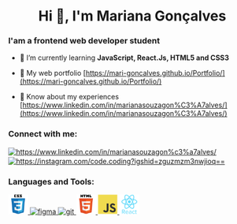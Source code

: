 <h1 align="center">Hi 👋, I'm Mariana Gonçalves</h1>
<h3 align="left">I'am a frontend web developer student</h3>


- 🌱 I’m currently learning **JavaScript, React.Js, HTML5 and CSS3**

- 🤝 My web portfolio [https://mari-goncalves.github.io/Portfolio/](https://mari-goncalves.github.io/Portfolio/)

- 📄 Know about my experiences [https://www.linkedin.com/in/marianasouzagon%C3%A7alves/](https://www.linkedin.com/in/marianasouzagon%C3%A7alves/)

<h3 align="left">Connect with me:</h3>
<p align="left">
<a href="https://linkedin.com/in/https://www.linkedin.com/in/marianasouzagon%c3%a7alves/" target="blank"><img align="center" src="https://raw.githubusercontent.com/rahuldkjain/github-profile-readme-generator/master/src/images/icons/Social/linked-in-alt.svg" alt="https://www.linkedin.com/in/marianasouzagon%c3%a7alves/" height="30" width="40" /></a>
<a href="https://instagram.com/https://instagram.com/code.coding?igshid=zguzmzm3nwjioq==" target="blank"><img align="center" src="https://raw.githubusercontent.com/rahuldkjain/github-profile-readme-generator/master/src/images/icons/Social/instagram.svg" alt="https://instagram.com/code.coding?igshid=zguzmzm3nwjioq==" height="30" width="40" /></a>
</p>

<h3 align="left">Languages and Tools:</h3>
<p align="left"> <a href="https://www.w3schools.com/css/" target="_blank" rel="noreferrer"> <img src="https://raw.githubusercontent.com/devicons/devicon/master/icons/css3/css3-original-wordmark.svg" alt="css3" width="40" height="40"/> </a> <a href="https://www.figma.com/" target="_blank" rel="noreferrer"> <img src="https://www.vectorlogo.zone/logos/figma/figma-icon.svg" alt="figma" width="40" height="40"/> </a> <a href="https://git-scm.com/" target="_blank" rel="noreferrer"> <img src="https://www.vectorlogo.zone/logos/git-scm/git-scm-icon.svg" alt="git" width="40" height="40"/> </a> <a href="https://www.w3.org/html/" target="_blank" rel="noreferrer"> <img src="https://raw.githubusercontent.com/devicons/devicon/master/icons/html5/html5-original-wordmark.svg" alt="html5" width="40" height="40"/> </a> <a href="https://developer.mozilla.org/en-US/docs/Web/JavaScript" target="_blank" rel="noreferrer"> <img src="https://raw.githubusercontent.com/devicons/devicon/master/icons/javascript/javascript-original.svg" alt="javascript" width="40" height="40"/> </a> <a href="https://reactjs.org/" target="_blank" rel="noreferrer"> <img src="https://raw.githubusercontent.com/devicons/devicon/master/icons/react/react-original-wordmark.svg" alt="react" width="40" height="40"/> </a> </p>
